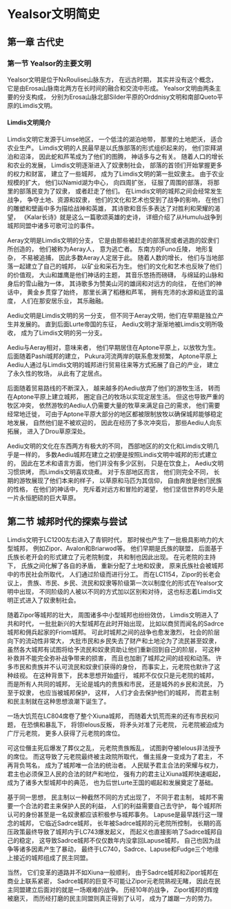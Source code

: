 # Yealsor文明简史
## 第一章 古代史
### 第一节 Yealsor的主要文明
Yealsor文明是位于NxRoulise山脉东方，
在远古时期，
其实并没有这个概念，
它是由Erosa山脉南北两方在长时间的融合和交流中形成。
Yealsor文明由两条主要的分支构成，
分别为Erosa山脉北部Silder平原的Orddnisy文明和南部Queto平原的Limdis文明。

#### Limdis文明简介
Limdis文明它发源于Limse地区，
一个低洼的湖泊地带，
那里的土地肥沃，
适合农业生产。
Limdis文明的人民最早是以氏族部落的形式组织起来的，
他们崇拜湖泊和沼泽，
因此蛇和芦苇成为了他们的图腾，
神话多与之有关。
随着人口的增长和农业的发展，
Limdis文明逐渐进入了奴隶制社会，
部落的首领们开始掌握更多的权力和财富，
建立了一些城邦，
成为了Limdis文明的第一批奴隶主。
由于农业规模的扩大，
他们以Namid湖为中心，
向四周扩张，
征服了周围的部落，
将那里的部落民变为了奴隶，
或者赶走了他们。
在Limdis文明的城邦之间会经常发生战争，
争夺土地、资源和奴隶，
他们的文化和艺术也受到了战争的影响，
在他们的雕塑和壁画中多为描绘战神和英雄，
其诗歌和音乐多表达了对胜利和荣耀的渴望，
《Kalar长诗》就是这么一篇歌颂英雄的史诗，
详细介绍了从Humulu战争到城邦同盟中诸多可歌可泣的事件。

Aeray文明是Limdis文明的分支，
它是由那些被赶走的部落民或者逃跑的奴隶们所创造的，
他们被称为Aeray人，
意为逃亡者。
东南方的Funo丘陵，
地形复杂，
不易被追捕，
因此多数Aeray人定居于此。
随着人数的增长，
他们与当地部落一起建立了自己的城邦，
以矿业和采石为生。
他们的文化和艺术也反映了他们的价值观，
大山和雄鹰是他们神话的主题，
其音乐悠扬而磅礴，
与绵延的山脉和身后的雪山融为一体，
其诗歌多为赞美山河的雄阔和对远方的向往，
在他们的神话中，
黄金乡贯穿了始终，
那里长满了稻穗和芦苇，
拥有充沛的水源和适宜的温度，
人们在那安居乐业，
其乐融融。

Aediu文明是Limdis文明的另一分支，
但不同于Aeray文明，他们在早期是独立产生并发展的。
直到后面Lurte帝国的东征，
Aediu文明才渐渐地被Limdis文明所吸收，
成为了Limdis文明的另一分支。

Aediu与Aeray相对，意味来者，
他们早期居住在Aptone平原上，以放牧为生。
后面随着Pashi城邦的建立，
Pukura河流两岸的联系愈发频繁，
Aptone平原上Aediu人通过与Limdis文明的城邦进行贸易往来等方式拓展了自己的产业，
建立了永久性的牧场，
从此有了定居点。

后面随着贸易路线的不断深入，
越来越多的Aediu放弃了他们的游牧生活，
转而在Aptone平原上建立城邦，
圈定自己的牧场以实现定居生活。
但这也导致严重的牧区冲突，
依然游牧的Aediu人仍需要大量的牧草来满足自己的需求，
他们需要经常地迁徙，
可由于Aptone平原大部分的地区都被限制放牧以确保城邦能够稳定地发展，
自然他们是不被欢迎的，
因此在经历了多次冲突后，
那些Aediu人向东拓展，
进入了Drou草原深处。

Aediu文明的文化在东西两方有极大的不同，
西部地区的的文化和Limdis文明几乎是一样的，
多数Aediu城邦在建立之初便是按照Lindis文明中城邦的形式建立的，
因此在艺术和语言方面，
他们并没有多少区别，
只是在饮食上，
Aediu文明习惯烘烤，
而Limdis文明喜欢烧煮。
对于东部地区而言，
他们则完全不同，
长期的游牧展现了他们本来的样子，
以草原和马匹为其信仰，
自由奔放是他们民族的性格，
在他们的神话中，
充斥着对远方和冒险的渴望，
他们坚信世界的尽头是一片永恒肥硕的巨大草原。

## 第二节 城邦时代的探索与尝试
Limdis文明于LC1200左右进入了青铜时代，
那时候也产生了一批极具影响力的大型城邦，
例如Zipor、Avalon和Briarwod等。
他们早期是氏族的联盟，
后面基于氏族长老开会的形式建立了元老院制度，
共和制也因此出现。
在元老院的主持下，
氏族之间化解了各自的矛盾，
重新分配了土地和奴隶，
原来氏族社会被城邦中的市民社会所取代，
人们通过阶级而进行分工。
而在LC1154，Zipor的长老会议上，
贵族、市民、乡民、流民和奴隶等阶级第一次以制度化的形式在Yealsor文明中出现，
不同阶级的人被以不同的方式加以区别和对待，
这也标志着Limdis文明正式进入了奴隶制社会。

随着Zipor等城邦的壮大，
周围诸多中小型城邦也纷纷效仿，
Limdis文明进入了共和时代，
一批批新兴的大型城邦在此时开始出现，
比如以商贸而闻名的Sadrce城邦和佣兵起家的Friom城邦。
可此时城邦之间的战争也愈发激烈，
社会的阶层向下的流动性非常大，
大批市民和乡民失去了财产和土地沦为了流民甚至奴隶，
虽然各大城邦有试图将给予流民和奴隶资助让他们重新回到自己的阶层，
可这种补救并不能完全弥补战争带来的损害，
而且也加剧了城邦之间的歧视和动荡。
许多市民和贵族并不认可流民和奴隶们获得的身份，
而事实上，元老院也默许了这种歧视。
在这种背景下，
民本思想开始盛行，
城邦不仅仅只是元老院的城邦，
而是所有人共同的城邦，
无论是城内的贵族和市民，
还是城外的乡民和流民，
乃至于奴隶，
也应当被城邦保护，
这样，
人们才会去保护他们的城邦，
而君主制和民主制就在这种思想浪潮下诞生了。

一场大饥荒在LC804席卷了整个Xiuna城邦，
而随着大饥荒而来的还有市民权问题，
在恐惧和暴乱下，
将领Ielous反叛，
将矛头对准了元老院，
元老院被迫成为广厅元老院，
更多人获得了元老院的席位。

可这位僭主死后爆发了葬仪之乱，
元老院贵族叛乱，
试图剥夺被Ielous非法授予的席位。
而这导致了元老院最终被主政院所取代，
僭主摇身一变成为了君主，
不再背负骂名，
成为了城邦唯一合法的统治者。
人民赋予君主合法的荣耀与权力，
君主也必须保卫人民的合法的财产和地位，
强有力的君主让Xiuna城邦快速崛起，
成为了诸多大型城邦中的典范，
也为后世Lurte王国的崛起和发展奠定了基础。

基于同一思想，
民主制以一种截然不同的方式出现了，
不同于君主制，
城邦不需要一个合法的君主来保护人民的利益，
人们的利益需要自己去守护，
每个城邦所认可的身份甚至是一名奴隶都应该积极参与城邦事务。
Lapuse是最早践行这一理念的城邦，
它临近Sadrce城邦，
长年被Sadrce城邦的元老院所控制，
长期的高压政策最终导致了城邦内于LC743爆发起义，
而起义也直接影响了Sadrce城邦自己的稳定，
这导致Sadrce城邦不仅仅数年内没拿回Lapuse城邦，
自己也因为战争等诸多因素产生了暴动，
最终于LC740，Sadrce、Lapuse和Fudge三个地缘上接近的城邦组成了民主同盟。

当然，
它们变革的道路并不如Xiuna一般顺利，
由于Sadrce城邦和Zipor城邦在商业上联系紧密，
Sadrce城邦的巨变不可能让Zipor元老院熟视无睹，
因此在民主同盟建立后面对的就是一场艰难的战争。
历经10年的战争，
Zipor城邦的辉煌被磨灭，
而历经打磨的民主同盟则真正得到了认可，
成为了雄踞一方的势力。
